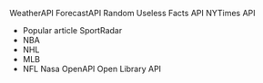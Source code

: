 WeatherAPI
ForecastAPI
Random Useless Facts API
NYTimes API
- Popular article
SportRadar
- NBA
- NHL
- MLB
- NFL
Nasa OpenAPI
Open Library API
